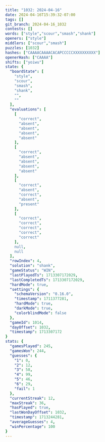 ```yaml
---
title: "1032: 2024-04-16"
date: 2024-04-16T15:39:32-07:00
tags: []
git_branch: 2024-04-16_1032
contests: []
words: ["style","scour","smash","shank"]
openers: ["style"]
middlers: ["scour","smash"]
puzzles: [1032]
hashes: ["CAAAACAAAACACAPCCCCCXXXXXXXXXX"]
openerHash: ["CAAAA"]
shifts: ["yoiwu"]
state: {
  "boardState": [
    "style",
    "scour",
    "smash",
    "shank",
    "",
    ""
  ],
  "evaluations": [
    [
      "correct",
      "absent",
      "absent",
      "absent",
      "absent"
    ],
    [
      "correct",
      "absent",
      "absent",
      "absent",
      "absent"
    ],
    [
      "correct",
      "absent",
      "correct",
      "absent",
      "present"
    ],
    [
      "correct",
      "correct",
      "correct",
      "correct",
      "correct"
    ],
    null,
    null
  ],
  "rowIndex": 4,
  "solution": "shank",
  "gameStatus": "WIN",
  "lastPlayedTs": 1713307172029,
  "lastCompletedTs": 1713307172029,
  "hardMode": true,
  "settings": {
    "schemaVersion": "0.16.0",
    "timestamp": 1711377281,
    "hardMode": true,
    "darkMode": true,
    "colorblindMode": false
  },
  "gameId": 1014,
  "dayOffset": 1032,
  "timestamp": 1713307172
}
stats: {
  "gamesPlayed": 245,
  "gamesWon": 244,
  "guesses": {
    "1": 0,
    "2": 12,
    "3": 58,
    "4": 99,
    "5": 46,
    "6": 29,
    "fail": 1
  },
  "currentStreak": 12,
  "maxStreak": 36,
  "hasPlayed": true,
  "lastWonDayOffset": 1032,
  "timestamp": 1713244281,
  "averageGuesses": 4,
  "winPercentage": 100
}
---
```

<!-- more -->
